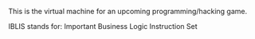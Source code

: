 This is the virtual machine for an upcoming programming/hacking game.

IBLIS stands for: Important Business Logic Instruction Set
